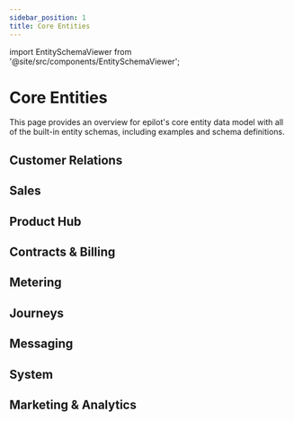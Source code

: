 ```yaml
---
sidebar_position: 1
title: Core Entities
---
```


import EntitySchemaViewer from '@site/src/components/EntitySchemaViewer';

# Core Entities

This page provides an overview for epilot's core entity data model with all of the built-in entity schemas, including examples and schema definitions.

## Customer Relations

<EntitySchemaViewer
  schema="contact"
  displayName="Contact"
  description="Contacts store details about customers or individuals managed by the epilot organization."
  apiLink="/api/customer#tag/contact_schema"
/>

<EntitySchemaViewer
  schema="account"
  displayName="Account"
  description="Accounts store details about companies. Contacts can be linked to an account to represent a business customer."
  apiLink="/api/customer#tag/account_schema"
/>

<EntitySchemaViewer
  schema="partner"
  displayName="Partner"
  description="Partners store details about collaborating third parties, such as installation partners, OEMs and other business partners."
  apiLink="/api/partner#tag/partner_schema"
/>

## Sales

<EntitySchemaViewer
  schema="opportunity"
  displayName="Opportunity"
  description="Opportunities store details about sales leads or product inquiries usually made through journeys."
  apiLink="/api/opportunity#tag/opportunity_schema"
/>

<EntitySchemaViewer
  schema="order"
  displayName="Order"
  description="Orders store details about requested products, pricing and past orders placed by customers."
  apiLink="/api/order#tag/order_schema"
/>

## Product Hub

<EntitySchemaViewer
  schema="product"
  displayName="Product"
  description="Products represent services or products sold by the epilot organization."
  apiLink="/api/product#tag/product_schema"
/>

<EntitySchemaViewer
  schema="price"
  displayName="Price"
  description="Prices configure the pricing models for products."
  apiLink="/api/product#tag/price_schema"
/>

<EntitySchemaViewer
  schema="tax"
  displayName="Tax"
  description="Taxes represent the tax rates applied to prices."
  apiLink="/api/product#tag/tax_schema"
/>

<EntitySchemaViewer
  schema="coupon"
  displayName="Coupon"
  description="Coupons represent discounts or promotions that can be applied to products."
  apiLink="/api/pricing#tag/coupon_schema"
/>

## Contracts & Billing

<EntitySchemaViewer
  schema="contract"
  displayName="Contract"
  description="Contracts store details about service agreements, tariffs and other agreements between customers and the epilot organization."
  apiLink="/api/billing#tag/contract_schema"
/>

<EntitySchemaViewer
  schema="billing_account"
  displayName="Billing Account"
  description="Billing accounts store billing information and payment details for customers."
  apiLink="/api/billing#tag/billing_account_schema"
/>

<EntitySchemaViewer
  schema="billing_event"
  displayName="Billing Event"
  description="Billing events store records of financial transactions, including payments, invoices, and credit notes."
  apiLink="/api/billing#tag/billing_event_schema"
/>


## Metering

<EntitySchemaViewer
  schema="meter"
  displayName="Meter"
  description="Meters store details about power, gas or water or other devices used to meter consumption."
  apiLink="/api/metering#tag/meter_schema"
/>

<EntitySchemaViewer
  schema="meter_counter"
  displayName="Meter Counter"
  description="Meter counters represent the counters used in meter devices, allowing separate tracking for different consumption types or purposes, such as peak and off-peak energy usage."
  apiLink="/api/metering#tag/meter_counter_schema"
/>

## Journeys

<EntitySchemaViewer
  schema="journey"
  displayName="Journey"
  description="Journeys contain the configuration of a customer journey, which is used to collect data from customers."
  apiLink="/api/journey#tag/journey_schema"
/>

<EntitySchemaViewer
  schema="submission"
  displayName="Submission"
  description="Submissions store raw data collected from Journeys or other outside data sources into epilot."
  apiLink="/api/submission#tag/submission_schema"
/>

## Messaging

<EntitySchemaViewer
  schema="message"
  displayName="Message"
  description="Messages are email communications sent and received through the epilot platform."
  apiLink="/api/message#tag/message_schema"
/>

<EntitySchemaViewer
  schema="email_template"
  displayName="Email Template"
  description="Email templates are used as templates containing variables for emails sent from epilot."
  apiLink="/api/email-template#tag/email_template_schema"
/>

## System

<EntitySchemaViewer
  schema="file"
  displayName="File"
  description="Files store details about documents, images, templates and other files uploaded to the epilot platform."
  apiLink="/api/file#tag/file_schema"
/>

<EntitySchemaViewer
  schema="comment"
  displayName="Comment"
  description="Comments allow users to add notes and have discussions across the platform."
  apiLink="/api/notes"
/>

<EntitySchemaViewer
  schema="portal_user"
  displayName="Portal User"
  description="Portal users are users registered to use end customer portals or installer portals."
  apiLink="/api/customer-portal#tag/portal_user_schema"
/>

<EntitySchemaViewer
  schema="ticket"
  displayName="Ticket"
  description="Tickets store customer support requests and help desk inquiries."
/>

## Marketing & Analytics

<EntitySchemaViewer
  schema="campaign"
  displayName="Campaign"
  description="Campaigns store marketing campaign information and configurations."
/>

<EntitySchemaViewer
  schema="target"
  displayName="Target"
  description="Targets represent goals or milestones for sales and marketing activities."
/>

<EntitySchemaViewer
  schema="product_recommendation"
  displayName="Product Recommendation"
  description="Product recommendations suggest products to customers based on their preferences and behavior."
/>
